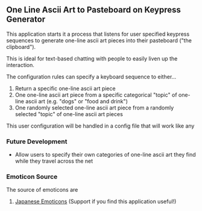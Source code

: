 ## One Line Ascii Art to Pasteboard on Keypress Generator

This application starts it a process that listens for user specified keypress sequences to generate one-line ascii art pieces into their pasteboard ("the clipboard").

This is ideal for text-based chatting with people to easily liven up the interaction.

The configuration rules can specify a keyboard sequence to either...

1. Return a specific one-line ascii art piece
1. One one-line ascii art piece from a specific categorical "topic" of one-line ascii art (e.g. "dogs" or "food and drink")
1. One randomly selected one-line ascii art piece from a randomly selected "topic" of one-line ascii art pieces

This user configuration will be handled in a config file that will work like any

### Future Development
- Allow users to specify their own categories of one-line ascii art they find while they travel across the net

### Emoticon Source
The source of emoticons are
1. [Japanese Emoticons](http://japaneseemoticons.me/) (Support if you find this application useful!)

